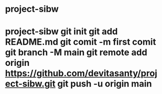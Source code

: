 # project-sibw
# project-sibw git init git add README.md git comit -m first comit git branch -M main git remote add origin https://github.com/devitasanty/project-sibw.git git push -u origin main

